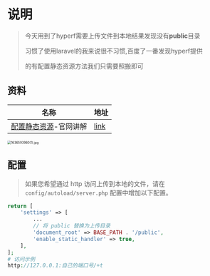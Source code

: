 # 说明

> 今天用到了hyperf需要上传文件到本地结果发现没有**public**目录
>
> 习惯了使用laravel的我来说很不习惯,百度了一番发现hyperf提供
>
> 的有配置静态资源方法我们只需要照搬即可

## 资料

| 名称                                                         | 地址                                                         |
| ------------------------------------------------------------ | ------------------------------------------------------------ |
| [配置静态资源](https://www.hyperf.wiki/2.1/#/zh-cn/filesystem?id=配置静态资源)-官网讲解 | [link](https://www.hyperf.wiki/2.1/#/zh-cn/filesystem?id=%e9%85%8d%e7%bd%ae%e9%9d%99%e6%80%81%e8%b5%84%e6%ba%90) |

<img src="https://gitee.com/yaolliuyang/blogImages/raw/master/blogImages/K2YcJE9QB6b1va3.png" alt="1636593960(1).jpg" style="zoom:50%;" />

## 配置

> 如果您希望通过 http 访问上传到本地的文件，请在 `config/autoload/server.php` 配置中增加以下配置。

```php
return [
    'settings' => [
        ...
        // 将 public 替换为上传目录
        'document_root' => BASE_PATH . '/public',
        'enable_static_handler' => true,
    ],
];
# 访问示例
http://127.0.0.1:自己的端口号/+t
```

